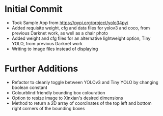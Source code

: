 # Initial Commit
- Took Sample App from https://pypi.org/project/yolo34py/
- Added requisite weight, cfg and data files for yolov3 and coco, from previous Darknet work, as well as a chair photo
- Added weight and cfg files for an alternative lightweight option, Tiny YOLO, from previous Darknet work
- Writing to image files instead of displaying

# Further Additions
- Refactor to cleanly toggle between YOLOv3 and Tiny YOLO by changing boolean constant
- Colourblind friendly bounding box colouration
- Option to resize image to Xinxian's desired dimensions
- Method to return a 2D array of coordinates of the top left and bottom right corners of the bounding boxes
